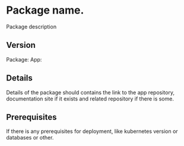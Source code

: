 # Package name.

Package description

## Version

Package: 
App:

## Details

Details of the package should contains the link to the app repository, documentation site if it exists and related repository if there is some.

## Prerequisites

If there is any prerequisites for deployment, like kubernetes version or databases or other.